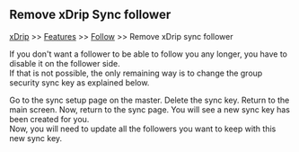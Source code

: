 ## Remove xDrip Sync follower
[xDrip](../../README.md) >> [Features](../Features_page.md) >> [Follow](../Follow_page.md) >> Remove xDrip sync follower  
  
If you don't want a follower to be able to follow you any longer, you have to disable it on the follower side.  
If that is not possible, the only remaining way is to change the group security sync key as explained below.  

  Go to the sync setup page on the master.  Delete the sync key.  Return to the main screen.  Now, return to the sync page.  You will see a new sync key has been created for you.  
  Now, you will need to update all the followers you want to keep with this new sync key.  
